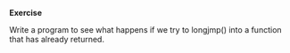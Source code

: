 **Exercise**

Write a program to see what happens if we try to longjmp() into a function that has already returned.
